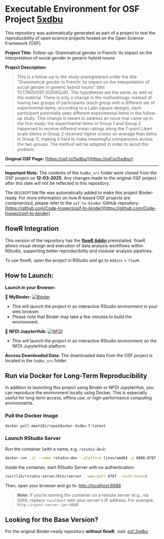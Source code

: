 # Executable Environment for OSF Project [5xdbu](https://osf.io/5xdbu/)

This repository was automatically generated as part of a project to test the reproducibility of open science projects hosted on the Open Science Framework (OSF).

**Project Title:** Follow-up: Grammatical gender in French: its impact on the interpretation of social gender in generic hybrid nouns

**Project Description:**
> This is a follow-up to the study preregistered under the title "Grammatical gender in French: its impact on the interpretation of social gender in generic hybrid nouns" (doi: 10.17605/OSF.IO/6WQJA). The hypotheses are the same, as well as the material. There is only a change in the methodology: instead of having two groups of participants (each group with a different set of experimental items, according to a Latin square design), each participant potentially sees different experimental items in the follow-up study. This change is meant to address an issue that came up in the first study: the experimental items in Group 1 and Group 2 happened to receive different mean ratings along the 7-point Likert scale (items in Group 2 received higher scores on average than items in Group 1), making it hard to make meaningful comparisons across the two groups. The method will be adapted in order to avoid this problem.

**Original OSF Page:** [https://osf.io/5xdbu/](https://osf.io/5xdbu/)

---

**Important Note:** The contents of the `5xdbu_src` folder were cloned from the OSF project on **12-03-2025**. Any changes made to the original OSF project after this date will not be reflected in this repository.

The `DESCRIPTION` file was automatically added to make this project Binder-ready. For more information on how R-based OSF projects are containerized, please refer to the `osf-to-binder` GitHub repository: [https://github.com/Code-Inspect/osf-to-binder](https://github.com/Code-Inspect/osf-to-binder)

## flowR Integration

This version of the repository has the **[flowR Addin](https://github.com/flowr-analysis/rstudio-addin-flowr)** preinstalled. flowR allows visual design and execution of data analysis workflows within RStudio, supporting better reproducibility and modular analysis pipelines.

To use flowR, open the project in RStudio and go to `Addins` > `flowR`.

## How to Launch:

**Launch in your Browser:**

🚀 **MyBinder:** [![Binder](https://mybinder.org/badge_logo.svg)](https://mybinder.org/v2/gh/code-inspect-binder/osf_5xdbu-f/HEAD?urlpath=rstudio)

   * This will launch the project in an interactive RStudio environment in your web browser.
   * Please note that Binder may take a few minutes to build the environment.

🚀 **NFDI JupyterHub:** [![NFDI](https://nfdi-jupyter.de/images/nfdi_badge.svg)](https://hub.nfdi-jupyter.de/r2d/gh/code-inspect-binder/osf_5xdbu-f/HEAD?urlpath=rstudio)

   * This will launch the project in an interactive RStudio environment on the NFDI JupyterHub platform.

**Access Downloaded Data:**
The downloaded data from the OSF project is located in the `5xdbu_src` folder.

## Run via Docker for Long-Term Reproducibility

In addition to launching this project using Binder or NFDI JupyterHub, you can reproduce the environment locally using Docker. This is especially useful for long-term access, offline use, or high-performance computing environments.

### Pull the Docker Image

```bash
docker pull meet261/repo2docker-5xdbu-f:latest
```

### Launch RStudio Server

Run the container (with a name, e.g. `rstudio-dev`):
```bash
docker run -it --name rstudio-dev --platform linux/amd64 -p 8888:8787 --user root meet261/repo2docker-5xdbu-f bash
```

Inside the container, start RStudio Server with no authentication:
```bash
/usr/lib/rstudio-server/bin/rserver --www-port 8787 --auth-none=1
```

Then, open your browser and go to: [http://localhost:8888](http://localhost:8888)

> **Note:** If you're running the container on a remote server (e.g., via SSH), replace `localhost` with your server's IP address.
> For example: `http://<your-server-ip>:8888`

## Looking for the Base Version?

For the original Binder-ready repository **without flowR**, visit:
[osf_5xdbu](https://github.com/code-inspect-binder/osf_5xdbu)


